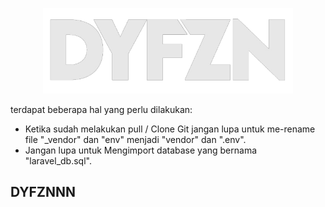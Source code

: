 <p align="center"><a href="https://instagram.com/derandyfzn_" target="_blank"><img src="./src/assets/img/dyfzn.png" width="400"></a></p>


terdapat beberapa hal yang perlu dilakukan:

- Ketika sudah melakukan pull / Clone Git jangan lupa untuk me-rename file "_vendor" dan "env" menjadi "vendor" dan ".env".
- Jangan lupa untuk Mengimport database yang bernama "laravel_db.sql".



## DYFZNNN ##
